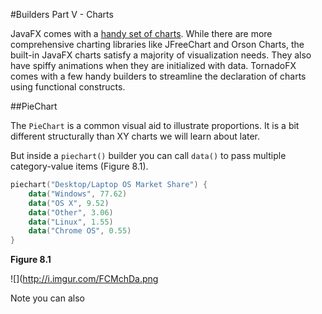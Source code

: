 #Builders Part V - Charts

JavaFX comes with a [handy set of charts](http://docs.oracle.com/javafx/2/charts/chart-overview.htm). While there are more comprehensive charting libraries like JFreeChart and Orson Charts, the built-in JavaFX charts satisfy a majority of visualization needs. They also have spiffy animations when they are initialized with data. TornadoFX comes with a few handy builders to streamline the declaration of charts using functional constructs.


##PieChart

The `PieChart` is a common visual aid to illustrate proportions. It is a bit different structurally than XY charts we will learn about later. 

But inside a `piechart()` builder you can call `data()` to pass multiple category-value items (Figure 8.1).

```kotlin
piechart("Desktop/Laptop OS Market Share") {
    data("Windows", 77.62)
    data("OS X", 9.52)
    data("Other", 3.06)
    data("Linux", 1.55)
    data("Chrome OS", 0.55)
}
```

**Figure 8.1**

![](http://i.imgur.com/FCMchDa.png

Note you can also 